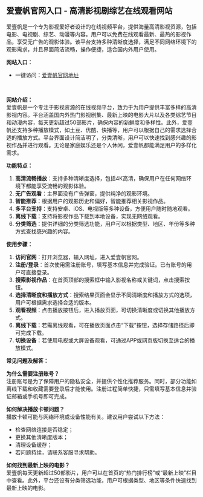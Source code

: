 <h2>爱壹帆官网入口 - 高清影视剧综艺在线观看网站</h2>
<p>爱壹帆是一个专为影视爱好者设计的在线视频平台，提供海量高清影视资源，包括电影、电视剧、综艺、动漫等内容。用户可以免费在线观看最新、最热的影视作品，享受无广告的观影体验。该平台支持多种清晰度选择，满足不同网络环境下的观影需求，并且界面简洁流畅，操作便捷，适合国内外用户使用。</p>
<p><strong>网站入口：</strong></p>
<ul>
	<li>一键访问：<a href="https://www.ggonav.com/sites/5951.html">爱壹帆官网地址</a></li>
</ul>
<p>&nbsp;</p>
<p><strong>网站介绍：</strong><br>爱壹帆是一个专注于影视资源的在线视频平台，致力于为用户提供丰富多样的高清影视内容。平台涵盖国内外热门影视剧集、最新上映的电影大片以及各类综艺节目和动漫内容，每天更新超过50部影片，确保内容的新鲜度和多样性。此外，爱壹帆还支持多种播放模式，如土豆、优酷、快播等，用户可以根据自己的需求选择合适的播放方式。平台界面设计简洁明了，分类清晰，用户可以快速找到感兴趣的影视作品并进行观看。无论是家庭娱乐还是个人休闲，爱壹帆都能满足用户的多样化需求。</p>
<p><strong>功能特点：</strong></p>
<ol>
	<li><strong>高清流畅播放</strong>：支持多种清晰度选择，包括4K高清，确保用户在任何网络环境下都能享受流畅的观影体验。</li>
	<li><strong>无广告观看</strong>：主界面没有广告弹窗，提供纯净的观影环境。</li>
	<li><strong>智能推荐</strong>：根据用户的观影历史和偏好，智能推荐相关影视作品。</li>
	<li><strong>多平台支持</strong>：支持安卓、iOS、电视版等多种设备，方便用户随时随地观看。</li>
	<li><strong>离线下载</strong>：支持将影视作品下载到本地设备，实现无网络观看。</li>
	<li><strong>分类筛选</strong>：提供详细的分类筛选功能，用户可以根据类型、地区、年份等多种方式查找感兴趣的内容。</li>
</ol>
<p><strong>使用步骤：</strong></p>
<ol>
	<li><strong>访问官网</strong>：打开浏览器，输入网址，进入爱壹帆官网。</li>
	<li><strong>注册/登录</strong>：首次使用需注册账号，填写基本信息并完成验证。已有账号的用户可直接登录。</li>
	<li><strong>搜索影视作品</strong>：在首页顶部的搜索框中输入影视名称或关键词，点击搜索按钮。</li>
	<li><strong>选择清晰度和播放方式</strong>：搜索结果页面会显示不同清晰度和播放方式的选项，用户可根据需求选择合适的版本。</li>
	<li><strong>观看视频</strong>：点击播放按钮后，进入播放页面，可切换清晰度或切换其他播放方式。</li>
	<li><strong>离线下载</strong>：若需离线观看，可在播放页面点击“下载”按钮，选择存储路径后即可完成下载。</li>
	<li><strong>切换设备</strong>：若使用电视或大屏设备观看，可通过APP或网页版切换至适合的播放模式。</li>
</ol>
<p><strong>常见问题及解答：</strong></p>
<p><strong>为什么需要注册账号？</strong><br>注册账号是为了保障用户的隐私安全，并提供个性化推荐服务。同时，部分功能如离线下载和收藏需要登录后才能使用。注册过程简单快捷，只需填写基本信息并验证邮箱或手机号即可完成。</p>
<p><strong>如何解决播放卡顿问题？</strong><br>播放卡顿可能与网络环境或设备性能有关。建议用户尝试以下方法：</p>
<ul>
	<li>检查网络连接是否稳定；</li>
	<li>更换其他清晰度版本；</li>
	<li>清理设备缓存；</li>
	<li>若问题持续，请联系客服寻求帮助。</li>
</ul>
<p><strong>如何找到最新上映的电影？</strong><br>爱壹帆每天更新超过50部影片，用户可以在首页的“热门排行榜”或“最新上映”栏目中查看。此外，平台还设有分类筛选功能，用户可根据类型、地区等条件快速找到最新上映的电影。</p>
